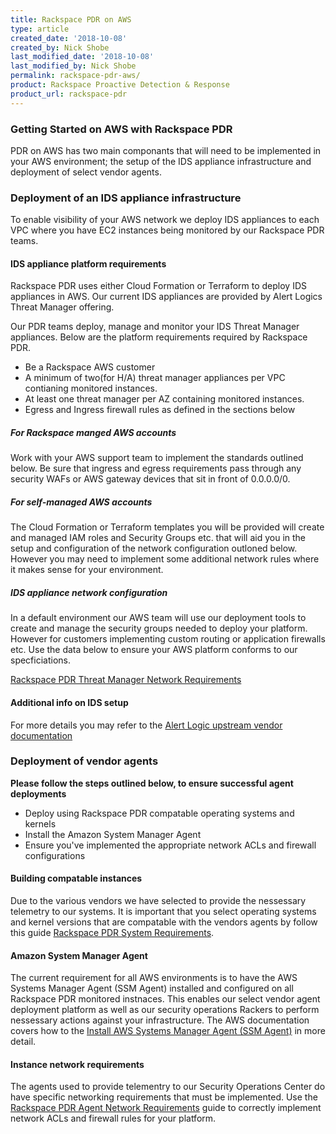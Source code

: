 ```yaml
---
title: Rackspace PDR on AWS
type: article
created_date: '2018-10-08'
created_by: Nick Shobe
last_modified_date: '2018-10-08'
last_modified_by: Nick Shobe
permalink: rackspace-pdr-aws/
product: Rackspace Proactive Detection & Response
product_url: rackspace-pdr
---
```


### Getting Started on AWS with Rackspace PDR

PDR on AWS has two main componants that will need to be implemented in your AWS environment; the setup of the IDS appliance infrastructure and deployment of select vendor agents.

### Deployment of an IDS appliance infrastructure

To enable visibility of your AWS network we deploy IDS appliances to each VPC where you have EC2 instances being monitored by our Rackspace PDR teams.

#### IDS appliance platform requirements
Rackspace PDR uses either Cloud Formation or Terraform to deploy IDS appliances in AWS. Our current IDS appliances are provided by Alert Logics Threat Manager offering.

Our PDR teams deploy, manage and monitor your IDS Threat Manager appliances. Below are the platform requirements required by Rackspace PDR.

- Be a Rackspace AWS customer
- A minimum of two(for H/A) threat manager appliances per VPC contianing monitored instances.
- At least one threat manager per AZ containing monitored instances.
- Egress and Ingress firewall rules as defined in the sections below

##### For Rackspace manged AWS accounts
Work with your AWS support team to implement the standards outlined below. Be sure that ingress and egress requirements pass through any security WAFs or AWS gateway devices that sit in front of 0.0.0.0/0.

##### For self-managed AWS accounts
The Cloud Formation or Terraform templates you will be provided will create and managed IAM roles and Security Groups etc. that will aid you in the setup and configuration of the network configuration outloned below. However you may need to implement some additional network rules where it makes sense for your environment.

##### IDS appliance network configuration
In a default environment our AWS team will use our deployment tools to create and manage the security groups needed to deploy your platform. However for customers implementing custom routing or application firewalls etc. Use the data below to ensure your AWS platform conforms to our specficiations.

[Rackspace PDR Threat Manager Network Requirements](/how-to/rackspace-pdr-ids-networking/)

#### Additional info on IDS setup
For more details you may refer to the [Alert Logic upstream vendor documentation](https://docs.alertlogic.com/install/cloud/amazon-web-services-threat-manager-direct-windows.htm)

### Deployment of vendor agents

**Please follow the steps outlined below, to ensure successful agent deployments**
- Deploy using Rackspace PDR compatable operating systems and kernels
- Install the Amazon System Manager Agent
- Ensure you've implemented the appropriate network ACLs and firewall configurations

#### Building compatable instances
Due to the various vendors we have selected to provide the nessessary telemetry to our systems. It is important that you select operating systems and kernel versions that are compatable with the vendors agents by follow this guide [Rackspace PDR System Requirements](/how-to/rackspace-pdr-agent-compatablity/).

#### Amazon System Manager Agent
The current requirement for all AWS environments is to have the AWS Systems Manager Agent (SSM Agent) installed and configured on all Rackspace PDR monitored instnaces. This enables our select vendor agent deployment platform as well as our security operations Rackers to perform nessessary actions against your infrastructure. The AWS documentation covers how to the [Install AWS Systems Manager Agent (SSM Agent)](https://docs.aws.amazon.com/systems-manager/latest/userguide/ssm-agent.html) in more detail.

#### Instance network requirements
The agents used to provide telementry to our Security Operations Center do have specific networking requirements that must be implemented. Use the [Rackspace PDR Agent Network Requirements](/how-to/rackspace-pdr-agent-networking/) guide to correctly implement network ACLs and firewall rules for your platform.
